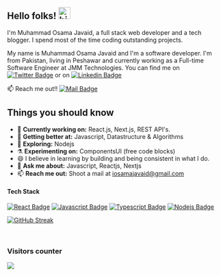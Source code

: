 ## Hello folks! <img src="https://user-images.githubusercontent.com/1303154/88677602-1635ba80-d120-11ea-84d8-d263ba5fc3c0.gif" width="28px" height="28px" alt="hi">

I'm Muhammad Osama Javaid, a full stack web developer and a tech blogger. I spend most of the time coding outstanding projects.

My name is Muhammad Osama Javaid and I'm a software developer. I'm from Pakistan, living in Peshawar and currently working as a Full-time Software Engineer at JMM Technologies. You can find me on [![Twitter Badge](https://img.shields.io/badge/-@iosamajavaid-1ca0f1?style=flat&labelColor=1ca0f1&logo=twitter&logoColor=white&link=https://twitter.com/iosamajavaid)](https://twitter.com/iosamajavaid) or on [![Linkedin Badge](https://img.shields.io/badge/-iosamajavaid-0e76a8?style=flat&labelColor=0e76a8&logo=linkedin&logoColor=white)](https://www.linkedin.com/in/iosamajavaid/)

:mailbox: Reach me out!!
 [![Mail Badge](https://img.shields.io/badge/-iosamajavaid-c0392b?style=flat&labelColor=c0392b&logo=gmail&logoColor=white)](mailto:iosamajavaid@gmail.com)

## Things you should know

- 🔭 <b>Currently working on:</b> React.js, Next.js, REST API's.
- 🌱 <b>Getting better at:</b>  Javascript, Datastructure & Algorithms
- 🤔 <b>Exploring:</b> Nodejs
- ⚗️ <b>Experimenting on:</b> ComponentsUI (free code blocks)
- 😄 I believe in learning by building and being consistent in what I do.
- 💬 <b>Ask me about:</b> Javascript, Reactjs, Nextjs
- 📫 <b>Reach me out:</b> Shoot a mail at <a href="mailto:iosamajavaid@gmail.com" target="_blank">iosamajavaid@gmail.com</a>

#### Tech Stack
<!-- TODO: Make technologies links takes you to repositories -->
[![React Badge](https://img.shields.io/badge/-React-61DBFB?style=for-the-badge&labelColor=black&logo=react&logoColor=61DBFB)](#) [![Javascript Badge](https://img.shields.io/badge/-Javascript-F0DB4F?style=for-the-badge&labelColor=black&logo=javascript&logoColor=F0DB4F)](#) [![Typescript Badge](https://img.shields.io/badge/-Typescript-007acc?style=for-the-badge&labelColor=black&logo=typescript&logoColor=007acc)](#) [![Nodejs Badge](https://img.shields.io/badge/-Nodejs-3C873A?style=for-the-badge&labelColor=black&logo=node.js&logoColor=3C873A)](#)

  
<!-- card -->
[![GitHub Streak](https://streak-stats.demolab.com?user=osamajavaid&theme=dark&border_radius=20&date_format=j%20M%5B%20Y%5D)](https://git.io/streak-stats)

<!-- visitor counter -->

<br>
<h3> Visitors counter </h3>
<p>
  <a href="https://github.com/ParthGohil21/github-profile-count">
    <img align="center" src="https://profile-counter.glitch.me/{osamajavaid}/count.svg" />
    </a>
</p>

</details>
